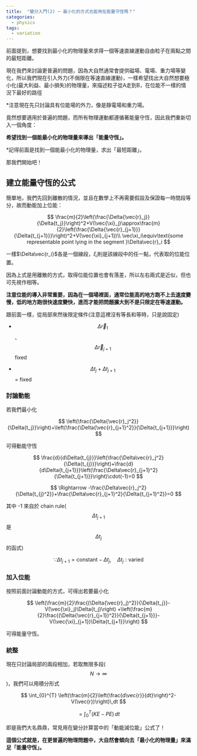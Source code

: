 ```yaml
---
title:  "變分入門(2) ─ 最小化的方式也能用在能量守恆嗎？"
categories:
  - physics
tags:
  - variation
---
```


前面提到，想要找到最小化的物理量來求得一個等速直線運動自由粒子在兩點之間的最短距離。



現在我們來討論更普遍的問題，因為大自然通常會提供磁場、電場、重力場等變化，所以我們現在引入外力(不侷限在等速直線運動)，一樣希望找出大自然想要極小化(最大利益、最小損失)的物理量，來描述粒子從A走到B，在位能不一樣的情況下最好的路徑

\*注意現在先只討論具有位能場的外力，像是靜電場和重力場。



竟然想要適用於普遍的問題，而所有物理運動都遵循著能量守恆，因此我們重新切入一個角度：

**希望找到一個能最小化的物理量來導出「能量守恆」。**

\*記得前面是找到一個能最小化的物理量，求出「最短距離」。



那我們開始吧！



## 建立能量守恆的公式

簡單地，我們先回到離散的情況，並且在數學上不再需要假設及保證每一時間段等分，故而動能加上位能：

$$
\frac{m}{2}\left(\frac{\Delta{\vec{r}_j}}{\Delta{t_j}}\right)^2+V(\vec{\xi}_j)\approx\frac{m}{2}\left(\frac{\Delta{\vec{r}_{j+1}}}{\Delta{t_{j+1}}}\right)^2+V(\vec{\xi}_{j+1})\\
			\vec\xi_i\equiv\text{some representable point lying in the segment }\Delta\vec{r}_i
$$

一樣$\Delta\vec{r_i}$各是一個線段，$\xi_i$則是該線段中的任一點，代表取的位能位置。

因為上式是用離散的方式，取得位能位置也會有落差，所以左右兩式是近似，但也可先視作相等。



**注意位能的導入非常重要，因為在一個場裡面，通常位能高的地方跑不上去速度變慢，低的地方跑很快速度變快，進而才能把問題擴大到不是只限定在等速運動。**



跟前面一樣，從局部來然後限定條件(注意這裡沒有等長和等時，只是說固定)

- $$\Delta\vec{r}_1$$、$$\Delta\vec{r}_{j+1}$$ fixed

- $$\Delta{t_j}+\Delta{t_{j+1}}$$= fixed



### 討論動能

若我們最小化

$$
\left(\frac{\Delta{\vec{r}_j^2}}{\Delta{t_j}}\right)+\left(\frac{\Delta{\vec{r}_{j+1}^2}}{\Delta{t_{j+1}}}\right)
$$

可得動能守恆

$$
\frac{d}{d\Delta{t_{j}}}\left(\frac{\Delta\vec{r}_j^2}{\Delta{t_{j}}}\right)+\frac{d}{d\Delta{t_{j+1}}}\left(\frac{\Delta\vec{r}_{j+1}^2}{\Delta{t_{j+1}}}\right)\cdot(-1)=0
$$

$$
\Rightarrow -\frac{\Delta\vec{r}_j^2}{\Delta{t_{j}^2}}+\frac{\Delta\vec{r}_{j+1}^2}{\Delta{t_{j+1}^2}}=0
$$

其中 -1 來自於 chain rule($$\Delta{t_{j+1}}$$是$$\Delta{t_j}$$的函式)

$$
\because \Delta{t_{j+1}} = \text{constant} - \Delta{t_j}, \quad \Delta{t_j} : \text{varied}
$$



### 加入位能

按照前面討論動能的方式，可得出若要最小化

$$
\left(\frac{m}{2}\frac{(\Delta{\vec{r}_j)^2}}{\Delta{t_j}}-V(\vec{\xi}_j)\Delta{t_j}\right)  +\left(\frac{m}{2}\frac{(\Delta{\vec{r}_{j+1})^2}}{\Delta{t_{j+1}}}-V(\vec{\xi}_{j+1})\Delta{t_{j+1}}\right)
$$

可得能量守恆。



### 統整

現在只討論局部的兩段相加，若取無限多段($$N\rightarrow\infty$$)，我們可以用積分形式

$$
\int_{0}^{T} \left(\frac{m}{2}\left(\frac{d\vec{r}}{dt}\right)^2-V(\vec{r})\right)\,dt
$$

$$
=\int_{0}^{T}(KE-PE)\,dt
$$



即是我們大名鼎鼎，常見用在變分計算當中的「動能減位能」公式了！



**這個公式就是，在更普遍的物理問題中，大自然會傾向去「最小化的物理量」來滿足「能量守恆」。**
